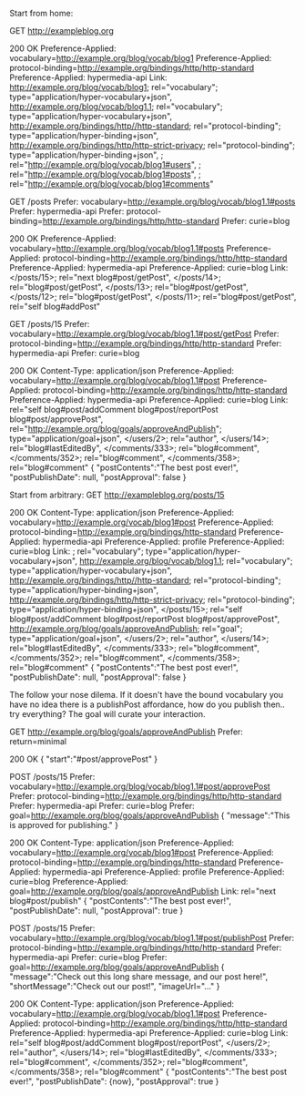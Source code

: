 Start from home:

GET http://exampleblog.org

200 OK
Preference-Applied: vocabulary=<http://example.org/blog/vocab/blog1>
Preference-Applied: protocol-binding=<http://example.org/bindings/http/http-standard>
Preference-Applied: hypermedia-api
Link: <http://example.org/blog/vocab/blog1>; rel="vocabulary"; type="application/hyper-vocabulary+json",
      <http://example.org/blog/vocab/blog1.1>; rel="vocabulary"; type="application/hyper-vocabulary+json",
      <http://example.org/bindings/http//http-standard>; rel="protocol-binding"; type="application/hyper-binding+json",
      <http://example.org/bindings/http/http-strict-privacy>; rel="protocol-binding"; type="application/hyper-binding+json",
      </users>; rel="http://example.org/blog/vocab/blog1#users",
      </posts>; rel="http://example.org/blog/vocab/blog1#posts",
      </comments>; rel="http://example.org/blog/vocab/blog1#comments"

GET /posts
Prefer: vocabulary=<http://example.org/blog/vocab/blog1.1#posts>
Prefer: hypermedia-api
Prefer: protocol-binding=<http://example.org/bindings/http/http-standard>
Prefer: curie=blog

200 OK
Preference-Applied: vocabulary=<http://example.org/blog/vocab/blog1.1#posts>
Preference-Applied: protocol-binding=<http://example.org/bindings/http/http-standard>
Preference-Applied: hypermedia-api
Preference-Applied: curie=blog
Link: </posts/15>; rel="next blog#post/getPost",
      </posts/14>; rel="blog#post/getPost",
      </posts/13>; rel="blog#post/getPost",
      </posts/12>; rel="blog#post/getPost",
      </posts/11>; rel="blog#post/getPost",
      rel="self blog#addPost"

GET /posts/15
Prefer: vocabulary=<http://example.org/blog/vocab/blog1.1#post/getPost>
Prefer: protocol-binding=<http://example.org/bindings/http/http-standard>
Prefer: hypermedia-api
Prefer: curie=blog

200 OK
Content-Type: application/json
Preference-Applied: vocabulary=<http://example.org/blog/vocab/blog1.1#post>
Preference-Applied: protocol-binding=<http://example.org/bindings/http/http-standard>
Preference-Applied: hypermedia-api
Preference-Applied: curie=blog
Link: rel="self blog#post/addComment blog#post/reportPost blog#post/approvePost",
      rel="http://example.org/blog/goals/approveAndPublish"; type="application/goal+json",
      </users/2>; rel="author",
      </users/14>; rel="blog#lastEditedBy",
      </comments/333>; rel="blog#comment",
      </comments/352>; rel="blog#comment",
      </comments/358>; rel="blog#comment"
{
  "postContents":"The best post ever!",
  "postPublishDate": null,
  "postApproval": false
}

Start from arbitrary:
GET http://exampleblog.org/posts/15

200 OK
Content-Type: application/json
Preference-Applied: vocabulary=<http://example.org/vocab/blog1#post>
Preference-Applied: protocol-binding=<http://example.org/bindings/http-standard>
Preference-Applied: hypermedia-api
Preference-Applied: profile
Preference-Applied: curie=blog
Link: <blog>; rel="vocabulary"; type="application/hyper-vocabulary+json",
      <http://example.org/blog/vocab/blog1.1>; rel="vocabulary"; type="application/hyper-vocabulary+json",
      <http://example.org/bindings/http//http-standard>; rel="protocol-binding"; type="application/hyper-binding+json",
      <http://example.org/bindings/http/http-strict-privacy>; rel="protocol-binding"; type="application/hyper-binding+json",
      </posts/15>; rel="self blog#post/addComment blog#post/reportPost blog#post/approvePost",
      <http://example.org/blog/goals/approveAndPublish>; rel="goal"; type="application/goal+json",
      </users/2>; rel="author",
      </users/14>; rel="blog#lastEditedBy",
      </comments/333>; rel="blog#comment",
      </comments/352>; rel="blog#comment",
      </comments/358>; rel="blog#comment"
{
  "postContents":"The best post ever!",
  "postPublishDate": null,
  "postApproval": false
}


The follow your nose dilema. If it doesn't have the bound vocabulary you have no idea there is a publishPost affordance, how do you publish then.. try everything? The goal will curate your interaction.

GET http://example.org/blog/goals/approveAndPublish
Prefer: return=minimal

200 OK
{
  "start":"#post/approvePost"
}

POST /posts/15
Prefer: vocabulary=<http://example.org/blog/vocab/blog1.1#post/approvePost>
Prefer: protocol-binding=<http://example.org/bindings/http/http-standard>
Prefer: hypermedia-api
Prefer: curie=blog
Prefer: goal=http://example.org/blog/goals/approveAndPublish
{
  "message":"This is approved for publishing."
}

200 OK
Content-Type: application/json
Preference-Applied: vocabulary=<http://example.org/vocab/blog1#post>
Preference-Applied: protocol-binding=<http://example.org/bindings/http-standard>
Preference-Applied: hypermedia-api
Preference-Applied: profile
Preference-Applied: curie=blog
Preference-Applied: goal=http://example.org/blog/goals/approveAndPublish
Link: rel="next blog#post/publish"
{
  "postContents":"The best post ever!",
  "postPublishDate": null,
  "postApproval": true
}


POST /posts/15
Prefer: vocabulary=<http://example.org/blog/vocab/blog1.1#post/publishPost>
Prefer: protocol-binding=<http://example.org/bindings/http/http-standard>
Prefer: hypermedia-api
Prefer: curie=blog
Prefer: goal=http://example.org/blog/goals/approveAndPublish
{
  "message":"Check out this long share message, and our post here!",
  "shortMessage":"Check out our post!",
  "imageUrl="..."
}

200 OK
Content-Type: application/json
Preference-Applied: vocabulary=<http://example.org/blog/vocab/blog1.1#post>
Preference-Applied: protocol-binding=<http://example.org/bindings/http/http-standard>
Preference-Applied: hypermedia-api
Preference-Applied: curie=blog
Link: rel="self blog#post/addComment blog#post/reportPost",
      </users/2>; rel="author",
      </users/14>; rel="blog#lastEditedBy",
      </comments/333>; rel="blog#comment",
      </comments/352>; rel="blog#comment",
      </comments/358>; rel="blog#comment"
{ 
  "postContents":"The best post ever!",
  "postPublishDate": {now},
  "postApproval": true
}

